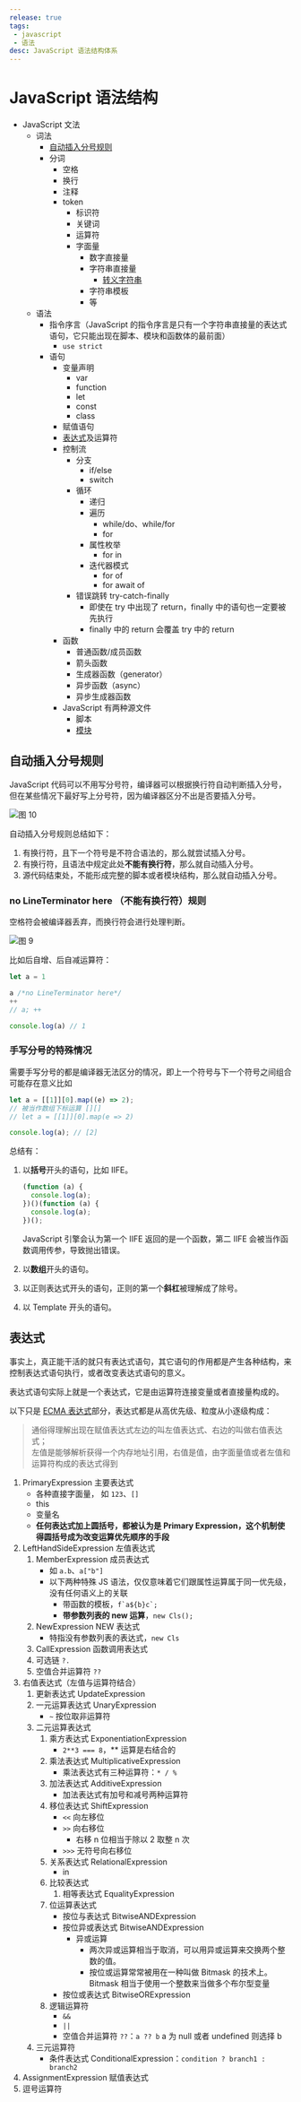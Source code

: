 ```yaml
---
release: true
tags:
 - javascript
 - 语法
desc: JavaScript 语法结构体系
---
```


# JavaScript 语法结构

- JavaScript 文法
  - 词法
    - [自动插入分号规则](#自动插入分号规则)
    - 分词
      - 空格
      - 换行
      - 注释
      - token
        - 标识符
        - 关键词
        - 运算符
        - 字面量
          - 数字直接量
          - 字符串直接量
            - [转义字符串](./JavaScript%20转义字符串.md)
          - 字符串模板
          - 等
  - 语法
    - 指令序言（JavaScript 的指令序言是只有一个字符串直接量的表达式语句，它只能出现在脚本、模块和函数体的最前面）
      - `use strict`
    - 语句
      - 变量声明
        - var
        - function
        - let
        - const
        - class
      - 赋值语句
      - [表达式](#表达式)及运算符
      - 控制流
        - 分支
          - if/else
          - switch
        - 循环
          - 递归
          - 遍历
            - while/do、while/for
            - for
          - 属性枚举
            - for in
          - 迭代器模式
            - for of
            - for await of
        - 错误跳转 try-catch-finally
          - 即使在 try 中出现了 return，finally 中的语句也一定要被先执行
          - finally 中的 return 会覆盖 try 中的 return
      - 函数
        - 普通函数/成员函数
        - 箭头函数
        - 生成器函数（generator）
        - 异步函数（async）
        - 异步生成器函数
      - JavaScript 有两种源文件
        - 脚本
        - [模块](./JavaScript%20模块.md)

## 自动插入分号规则

JavaScript 代码可以不用写分号符，编译器可以根据换行符自动判断插入分号，但在某些情况下最好写上分号符，因为编译器区分不出是否要插入分号。

![图 10](./images/1642671148832.png)  

自动插入分号规则总结如下：

1. 有换行符，且下一个符号是不符合语法的，那么就尝试插入分号。
2. 有换行符，且语法中规定此处**不能有换行符**，那么就自动插入分号。
3. 源代码结束处，不能形成完整的脚本或者模块结构，那么就自动插入分号。

### no LineTerminator here （不能有换行符）规则

空格符会被编译器丢弃，而换行符会进行处理判断。

![图 9](./images/1641360549128.png)

比如后自增、后自减运算符：

```js
let a = 1

a /*no LineTerminator here*/
++
// a; ++

console.log(a) // 1
```

### 手写分号的特殊情况

需要手写分号的都是编译器无法区分的情况，即上一个符号与下一个符号之间组合可能存在意义比如

```js
let a = [[1]][0].map((e) => 2);
// 被当作数组下标运算 [][]
// let a = [[1]][0].map(e => 2)

console.log(a); // [2]
```

总结有：

1. 以**括号**开头的语句，比如 IIFE。

   ```js
   (function (a) {
     console.log(a);
   })()(function (a) {
     console.log(a);
   })();
   ```

   JavaScript 引擎会认为第一个 IIFE 返回的是一个函数，第二 IIFE 会被当作函数调用传参，导致抛出错误。

2. 以**数组**开头的语句。
3. 以正则表达式开头的语句，正则的第一个**斜杠**被理解成了除号。
4. 以 Template 开头的语句。

## 表达式

事实上，真正能干活的就只有表达式语句，其它语句的作用都是产生各种结构，来控制表达式语句执行，或者改变表达式语句的意义。

表达式语句实际上就是一个表达式，它是由运算符连接变量或者直接量构成的。

以下只是 [ECMA 表达式](https://tc39.es/ecma262/#sec-ecmascript-language-expressions)部分，表达式都是从高优先级、粒度从小逐级构成：

> 通俗得理解出现在赋值表达式左边的叫左值表达式、右边的叫做右值表达式；  
> 左值是能够解析获得一个内存地址引用，右值是值，由字面量值或者左值和运算符构成的表达式得到

1. PrimaryExpression 主要表达式
   - 各种直接字面量， 如 `123`、`[]`
   - this
   - 变量名
   - **任何表达式加上圆括号，都被认为是 Primary Expression，这个机制使得圆括号成为改变运算优先顺序的手段**
2. LeftHandSideExpression 左值表达式
   1. MemberExpression 成员表达式
      - 如 `a.b`、`a["b"]`
      - 以下两种特殊 JS 语法，仅仅意味着它们跟属性运算属于同一优先级，没有任何语义上的关联
        - 带函数的模板，`` f`a${b}c`; ``
        - **带参数列表的 new 运算**，`new Cls();`
   2. NewExpression NEW 表达式
      - 特指没有参数列表的表达式，`new Cls`
   3. CallExpression 函数调用表达式
   4. 可选链 `?.`
   5. 空值合并运算符 `??`
3. 右值表达式（左值与运算符结合）
   1. 更新表达式 UpdateExpression
   2. 一元运算表达式 UnaryExpression
      - `~` 按位取非运算符
   3. 二元运算表达式
      1. 乘方表达式 ExponentiationExpression
         - `2**3 === 8`，\*\* 运算是右结合的
      2. 乘法表达式 MultiplicativeExpression
         - 乘法表达式有三种运算符：`* / %`
      3. 加法表达式 AdditiveExpression
         - 加法表达式有加号和减号两种运算符
      4. 移位表达式 ShiftExpression
         - `<<` 向左移位
         - `>>` 向右移位
           - 右移 n 位相当于除以 2 取整 n 次
         - `>>>` 无符号向右移位
      5. 关系表达式 RelationalExpression
         - in
      6. 比较表达式
         1. 相等表达式 EqualityExpression
      7. 位运算表达式
         - 按位与表达式 BitwiseANDExpression
         - 按位异或表达式 BitwiseANDExpression
           - 异或运算
             - 两次异或运算相当于取消，可以用异或运算来交换两个整数的值。
             - 按位或运算常常被用在一种叫做 Bitmask 的技术上。Bitmask 相当于使用一个整数来当做多个布尔型变量
         - 按位或表达式 BitwiseORExpression
      8. 逻辑运算符
         - `&&`
         - `||`
         - 空值合并运算符 `??`：`a ?? b` a 为 null 或者 undefined 则选择 b
   4. 三元运算符
      - 条件表达式 ConditionalExpression：`condition ? branch1 : branch2`
4. AssignmentExpression 赋值表达式
5. 逗号运算符
